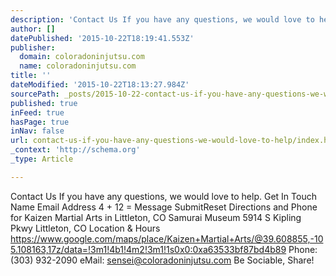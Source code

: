 ```yaml
---
description: 'Contact Us If you have any questions, we would love to help. Get In Touch  Name   Email Address 4 + 12 =    Message  SubmitReset Directions and Phone for Kaizen'
author: []
datePublished: '2015-10-22T18:19:41.553Z'
publisher:
  domain: coloradoninjutsu.com
  name: coloradoninjutsu.com
title: ''
dateModified: '2015-10-22T18:13:27.984Z'
sourcePath: _posts/2015-10-22-contact-us-if-you-have-any-questions-we-would-love-to-help.md
published: true
inFeed: true
hasPage: true
inNav: false
url: contact-us-if-you-have-any-questions-we-would-love-to-help/index.html
_context: 'http://schema.org'
_type: Article

---
```

Contact Us If you have any questions, we would love to help. Get In Touch Name Email Address 4 + 12 = Message SubmitReset Directions and Phone for Kaizen Martial Arts in Littleton, CO Samurai Museum 5914 S Kipling Pkwy Littleton, CO Location & Hours https://www.google.com/maps/place/Kaizen+Martial+Arts/@39.608855,-105.108163,17z/data=!3m1!4b1!4m2!3m1!1s0x0:0xa63533bf87bd4b89 Phone: (303) 932-2090 eMail: sensei@coloradoninjutsu.com Be Sociable, Share!